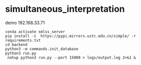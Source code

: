 # simultaneous_interpretation
demo
192.168.33.71
```
conda activate smlss_server
pip install -i  https://pypi.mirrors.ustc.edu.cn/simple/ -r requirements.txt
cd backend
python3 -m commands.init_database
python3 run.py
 nohup python3 run.py --port 15000 > logs/output.log 2>&1 &

```